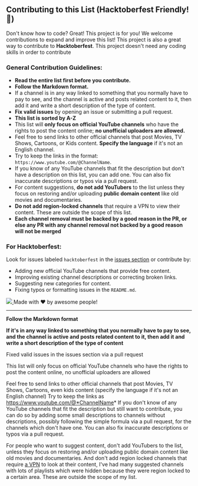 ## Contributing to this List (Hacktoberfest Friendly! 🎃)

Don't know how to code? Great! This project is for you! We welcome contributions to expand and improve this list! This project is also a great way to contribute to **Hacktoberfest**. This project doesn't need any coding skills in order to contribute

### General Contribution Guidelines:

* **Read the entire list first before you contribute.**
* **Follow the Markdown format.**
* If a channel is in any way linked to something that you normally have to pay to see, and the channel is active and posts related content to it, then add it and write a short description of the type of content. 
* **Fix valid issues** by opening an issue or submitting a pull request.
* **This list is sorted by A-Z**
* This list will **only focus on official YouTube channels** who have the rights to post the content online; **no unofficial uploaders are allowed.**
* Feel free to send links to other official channels that post Movies, TV Shows, Cartoons, or Kids content. **Specify the language** if it's not an English channel.
* Try to keep the links in the format: `https://www.youtube.com/@ChannelName`.
* If you know of any YouTube channels that fit the description but don't have a description on this list, you can add one. You can also fix inaccurate descriptions or typos via a pull request.
* For content suggestions, **do not add YouTubers** to the list unless they focus on restoring and/or uploading **public domain content** like old movies and documentaries.
* **Do not add region-locked channels** that require a VPN to view their content. These are outside the scope of this list.
* **Each channel removal must be backed by a good reason in the PR, or else any PR with any channel removal not backed by a good reason will not be merged**

### For Hacktoberfest:

Look for issues labeled `hacktoberfest` in the [issues section](https://github.com/vighneshb04/Free-Official-Youtube-Content/issues) or contribute by:
* Adding new official YouTube channels that provide free content.
* Improving existing channel descriptions or correcting broken links.
* Suggesting new categories for content.
* Fixing typos or formatting issues in the `README.md`.

<a href="https://github.com/superlincoln953/Free-Official-Youtube-Content/graphs/contributors">
  <img src="https://contrib.rocks/image?repo=superlincoln953/Free-Official-Youtube-Content" />
</a>
Made with ❤️ by awesome people!

---
**Follow the Markdown format**

**If it's in any way linked to something that you normally have to pay to see, and the channel is active and posts related content to it, then add it and write a short description of the type of content**

Fixed valid issues in the issues section via a pull request 

This list will only focus on official YouTube channels who have the rights to post the content online, no unofficial uploaders are allowed

Feel free to send links to other official channels that post Movies, TV Shows, Cartoons, even kids content (specify the language if it's not an English channel)
Try to keep the links as https://www.youtube.com/@*ChannelName*
If you don't know of any YouTube channels that fit the description but still want to contribute, you can do so by adding some small descriptions to channels without descriptions, possibly following the simple formula via a pull request, for the channels which don't have one. You can also fix inaccurate descriptions or typos via a pull request. 

For people who want to suggest content, don't add YouTubers to the list, unless they focus on restoring and/or uploading public domain content like old movies and documentaries. And don't add region locked channels that require [a VPN](https://fmhy.net/privacy#vpn) to look at their content, I've had many suggested channels with lots of playlists which were hidden because they were region locked to a certain area. These are outside the scope of my list. 
